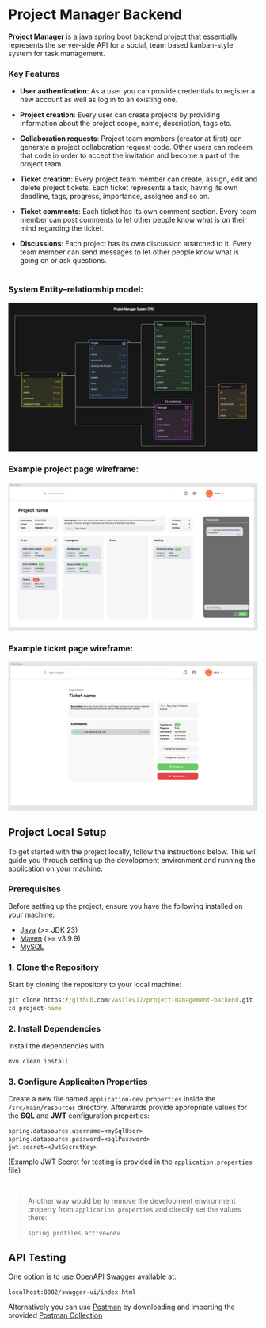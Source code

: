 # Project Manager Backend

**Project Manager** is a java spring boot backend project that essentially represents the server-side API for a social, team based kanban-style system for task management.

### Key Features
- **User authentication**: As a user you can provide credentials to register a new account as well as log in to an existing one.

- **Project creation**: Every user can create projects by providing information about the project scope, name, description, tags etc.

- **Collaboration requests**: Project team members (creator at first) can generate a project collaboration request code. Other users can redeem that code in order to accept the invitation and become a part of the project team.

- **Ticket creation**: Every project team member can create, assign, edit and delete project tickets. Each ticket represents a task, having its own deadline, tags, progress, importance, assignee and so on.

- **Ticket comments**: Each ticket has its own comment section. Every team member can post comments to let other people know what is on their mind regarding the ticket.

- **Discussions**: Each project has its own discussion attatched to it. Every team member can send messages to let other people know what is going on or ask questions.
<br><br>
### System Entity–relationship model:

![Project Manager ERD](docs/images/Project%20Manager%20ERD.png)

### Example project page wireframe:

![Project Manager ERD](docs/images/Main%20Page%20(Wireframe).png)

### Example ticket page wireframe:

![Project Manager ERD](docs/images/Ticket%20Page%20(Wireframe).png)


## Project Local Setup

To get started with the project locally, follow the instructions below. This will guide you through setting up the development environment and running the application on your machine.

### Prerequisites

Before setting up the project, ensure you have the following installed on your machine:

- [Java](https://www.oracle.com/java/technologies/downloads/) (>= JDK 23)
- [Maven](https://maven.apache.org/download.cgi) (>= v3.9.9)
- [MySQL](https://dev.mysql.com/downloads/installer/)

### 1. Clone the Repository

Start by cloning the repository to your local machine:

```cmd
git clone https://github.com/vasilev17/project-management-backend.git
cd project-name
```

### 2. Install Dependencies

Install the dependencies with:

```cmd
mvn clean install
```

### 3. Configure Applicaiton Properties
Create a new file named `application-dev.properties` inside the `/src/main/resources` directory. Afterwards provide appropriate values for the **SQL** and **JWT** configuration properties:

```properties
spring.datasource.username=<mySqlUser>
spring.datasource.password=<sqlPassword>
jwt.secret=<JwtSecretKey>
```
(Example JWT Secret for testing is provided in the `application.properties` file)

<br>

>Another way would be to remove the development environment property from `application.properties` and directly set the values there:
>```properties
>spring.profiles.active=dev
>```


## API Testing
One option is to use [OpenAPI Swagger](https://springdoc.org/) available at:
```
localhost:8082/swagger-ui/index.html
```

Alternatively you can use [Postman](https://www.postman.com/downloads/) by downloading and importing the provided [Postman Collection](docs/postman/ProjectManager.postman_collection.json)


